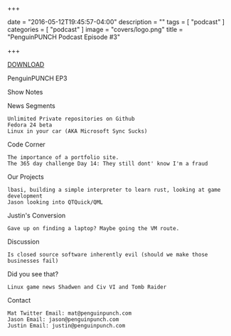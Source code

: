 

+++

date = "2016-05-12T19:45:57-04:00" description = "" tags = [ "podcast" ] categories = [ "podcast" ] image = "covers/logo.png" title = "PenguinPUNCH Podcast Episode #3"

+++

[DOWNLOAD](http://penguinpunch.com/podcasts/penguin-punch-ep3.mp3)

PenguinPUNCH EP3

Show Notes

News Segments

    Unlimited Private repositories on Github
    Fedora 24 beta
    Linux in your car (AKA Microsoft Sync Sucks)


Code Corner

    The importance of a portfolio site.
    The 365 day challenge Day 14: They still dont' know I'm a fraud

Our Projects

    lbasi, building a simple interpreter to learn rust, looking at game development
    Jason looking into QTQuick/QML

Justin's Conversion

    Gave up on finding a laptop? Maybe going the VM route.

Discussion

    Is closed source software inherently evil (should we make those businesses fail)

Did you see that?

    Linux game news Shadwen and Civ VI and Tomb Raider
    
Contact

    Mat Twitter Email: mat@penguinpunch.com
    Jason Email: jason@penguinpunch.com
    Justin Email: justin@penguinpunch.com

